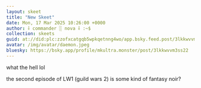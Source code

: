 ```yaml
---
layout: skeet
title: "New Skeet"
date: Mon, 17 Mar 2025 10:26:00 +0000
author: ⸸ commander ░ nova ⸸ :~$
collection: skeets
guid: at://did:plc:zzofxcatgqb5wpkqetnng4wo/app.bsky.feed.post/3lkkwvvm3ss22
avatar: /img/avatar/daemon.jpeg
bluesky: https://bsky.app/profile/mkultra.monster/post/3lkkwvvm3ss22
---
```


what the hell lol

the second episode of LW1 (guild wars 2) is some kind of fantasy noir?

